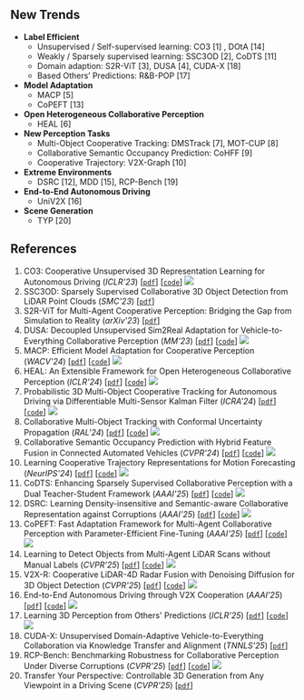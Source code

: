 
## New Trends
- **Label Efficient**
  - Unsupervised / Self-supervised learning: CO3 [1] , DOtA [14]
  - Weakly / Sparsely supervised learning: SSC3OD [2], CoDTS [11]
  - Domain adaption: S2R-ViT [3], DUSA [4], CUDA-X [18]
  - Based Others’ Predictions: R&B-POP [17]
- **Model Adaptation**
  - MACP [5]
  - CoPEFT [13]
- **Open Heterogeneous Collaborative Perception**
  - HEAL [6]
- **New Perception Tasks**
  - Multi-Object Cooperative Tracking: DMSTrack [7], MOT-CUP [8]
  - Collaborative Semantic Occupancy Prediction: CoHFF [9]
  - Cooperative Trajectory: V2X-Graph [10]
- **Extreme Environments**
  - DSRC [12], MDD [15], RCP-Bench [19]
- **End-to-End Autonomous Driving**
  - UniV2X [16]
- **Scene Generation**
  - TYP [20]
## References
1.  CO3: Cooperative Unsupervised 3D Representation Learning for Autonomous Driving (*ICLR'23*) [[`pdf`](https://arxiv.org/abs/2206.04028)] [[`code`](https://github.com/Runjian-Chen/CO3)] ![](https://img.shields.io/github/stars/Runjian-Chen/CO3) 
2.  SSC3OD: Sparsely Supervised Collaborative 3D Object Detection from LiDAR Point Clouds (*SMC'23*) [[`pdf`](https://arxiv.org/abs/2307.00717)]
3.  S2R-ViT for Multi-Agent Cooperative Perception: Bridging the Gap from Simulation to Reality (*arXiv'23*) [[`pdf`](https://arxiv.org/abs/2307.07935)]
4.  DUSA: Decoupled Unsupervised Sim2Real Adaptation for Vehicle-to-Everything Collaborative Perception (*MM'23*) [[`pdf`](https://dl.acm.org/doi/10.1145/3581783.3611948)] [[`code`](https://github.com/refkxh/DUSA)] ![](https://img.shields.io/github/stars/refkxh/DUSA) 
5.  MACP: Efficient Model Adaptation for Cooperative Perception (*WACV'24*) [[`pdf`](https://arxiv.org/abs/2310.16870)] [[`code`](https://github.com/PurdueDigitalTwin/MACP)] ![](https://img.shields.io/github/stars/PurdueDigitalTwin/MACP)
6.  HEAL: An Extensible Framework for Open Heterogeneous Collaborative Perception (*ICLR'24*) [[`pdf`](https://openreview.net/forum?id=KkrDUGIASk)] [[`code`](https://github.com/yifanlu0227/HEAL)] ![](https://img.shields.io/github/stars/yifanlu0227/HEAL)
7.  Probabilistic 3D Multi-Object Cooperative Tracking for Autonomous Driving via Differentiable Multi-Sensor Kalman Filter (*ICRA'24*) [[`pdf`](https://arxiv.org/abs/2309.14655)] [[`code`](https://github.com/eddyhkchiu/DMSTrack)] ![](https://img.shields.io/github/stars/eddyhkchiu/DMSTrack)
8.  Collaborative Multi-Object Tracking with Conformal Uncertainty Propagation (*RAL'24*) [[`pdf`](https://arxiv.org/abs/2303.14346)] [[`code`](https://github.com/susanbao/mot_cup)] ![](https://img.shields.io/github/stars/susanbao/mot_cup)
9.  Collaborative Semantic Occupancy Prediction with Hybrid Feature Fusion in Connected Automated Vehicles (*CVPR'24*) [[`pdf`](https://arxiv.org/abs/2402.07635)] [[`code`](https://github.com/rruisong/CoHFF)] ![](https://img.shields.io/github/stars/rruisong/CoHFF)
10.  Learning Cooperative Trajectory Representations for Motion Forecasting (*NeurIPS'24*) [[`pdf`](https://openreview.net/pdf?id=mcY221BgKi)] [[`code`](https://github.com/AIR-THU/V2X-Graph)] ![](https://img.shields.io/github/stars/AIR-THU/V2X-Graph)
11.  CoDTS: Enhancing Sparsely Supervised Collaborative Perception with a Dual Teacher-Student Framework (*AAAI'25*) [[`pdf`](https://arxiv.org/abs/2412.08344)] [[`code`](https://github.com/CatOneTwo/CoDTS)] ![](https://img.shields.io/github/stars/CatOneTwo/CoDTS)
12.  DSRC: Learning Density-insensitive and Semantic-aware Collaborative Representation against Corruptions (*AAAI'25*) [[`pdf`](https://arxiv.org/abs/2412.10739)] [[`code`](https://github.com/Terry9a/DSRC)] ![](https://img.shields.io/github/stars/Terry9a/DSRC)
13.  CoPEFT: Fast Adaptation Framework for Multi-Agent Collaborative Perception with Parameter-Efficient Fine-Tuning (*AAAI'25*) [[`pdf`](https://arxiv.org/abs/2502.10705)] [[`code`](https://github.com/fengxueguiren/CoPEFT)] ![](https://img.shields.io/github/stars/fengxueguiren/CoPEFT)
14.  Learning to Detect Objects from Multi-Agent LiDAR Scans without Manual Labels (*CVPR'25*) [[`pdf`](https://arxiv.org/abs/2503.08421)] [[`code`](https://github.com/xmuqimingxia/DOtA)] ![](https://img.shields.io/github/stars/xmuqimingxia/DOtA)
15.  V2X-R: Cooperative LiDAR-4D Radar Fusion with Denoising Diffusion for 3D Object Detection (*CVPR'25*) [[`pdf`](https://arxiv.org/abs/2411.08402)] [[`code`](https://github.com/ylwhxht/V2X-R)] ![](https://img.shields.io/github/stars/ylwhxht/V2X-R)
16.  End-to-End Autonomous Driving through V2X Cooperation (*AAAI'25*) [[`pdf`](https://arxiv.org/abs/2404.00717)] [[`code`](https://github.com/AIR-THU/UniV2X)] ![](https://img.shields.io/github/stars/AIR-THU/UniV2X)
17.  Learning 3D Perception from Others' Predictions (*ICLR'25*) [[`pdf`](https://openreview.net/forum?id=Ylk98vWQuQ)] [[`code`](https://github.com/jinsuyoo/rnb-pop)] ![](https://img.shields.io/github/stars/jinsuyoo/rnb-pop)
18.  CUDA-X: Unsupervised Domain-Adaptive Vehicle-to-Everything Collaboration via Knowledge Transfer and Alignment (*TNNLS'25*) [[`pdf`](https://ieeexplore.ieee.org/document/10891961)]
19.  RCP-Bench: Benchmarking Robustness for Collaborative Perception Under Diverse Corruptions (*CVPR'25*) [[`pdf`](https://openaccess.thecvf.com/content/CVPR2025/papers/Du_RCP-Bench_Benchmarking_Robustness_for_Collaborative_Perception_Under_Diverse_Corruptions_CVPR_2025_paper.pdf)] [[`code`](https://github.com/LuckyDush/RCP-Bench)] ![](https://img.shields.io/github/stars/LuckyDush/RCP-Bench)
20.  Transfer Your Perspective: Controllable 3D Generation from Any Viewpoint in a Driving Scene (*CVPR'25*) [[`pdf`](https://arxiv.org/abs/2502.06682)]
